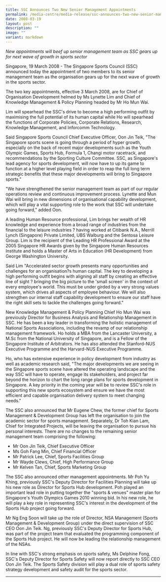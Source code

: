 ```yaml
---
title: SSC Announces Two New Senior Management Appointments
permalink: /media-centre/media-release/ssc-announces-two-new-senior-management-appointments/
date: 2008-03-19
layout: post
description: ""
image: ""
variant: markdown
---
```

_New appointments will beef up senior management team as SSC gears up for next wave of growth in sports sector_

Singapore, 19 March 2008 - The Singapore Sports Council (SSC) announced today the appointment of two members to its senior management team as the organisation gears up for the next wave of growth in the sports sector.

The two key appointments, effective 3 March 2008, are for Chief of Organisation Development helmed by Ms Lynette Lim and Chief of Knowledge Management &amp; Policy Planning headed by Mr Ho Mun Wai.

Lim will spearhead the SSC's drive to become a high performing outfit by maximising the full potential of its human capital while Ho will spearhead the functions of Corporate Policies, Corporate Relations, Research, Knowledge Management, and Inforcomm Technology.

Said Singapore Sports Council Chief Executive Officer, Oon Jin Teik, "The Singapore sports scene is going through a period of hyper growth, especially on the back of recent major developments such as the Youth Olympic Games, Sports Hub, Formula 1, Changi motor racetrack, and recommendations by the Sporting Culture Committee. SSC, as Singapore's lead agency for sports development, will now have to up its game to function at a higher level playing field in order to reap the full long term strategic benefits that these major developments will bring to Singapore sports."

"We have strengthened the senior management team as part of our regular operations review and continuous improvement process. Lynette and Mun Wai will bring in new dimensions of organisational capability development, which will play a vital supporting role to the work that SSC will undertake going forward," added Oon.

A leading Human Resource professional, Lim brings her wealth of HR knowledge and experience from a broad range of industries from the financial to the leisure industries ? having worked at Citibank N.A., Merrill Lynch (Singapore) Private Limited, UBS Walburg and the Sentosa Leisure Group. Lim is the recipient of the Leading HR Professional Award at the 2005 Singapore HR Awards given by the Singapore Human Resources Institute and holds a Master of Arts in Education (HR Development) from George Washington University.

Said Lim "Accelerated sector growth presents many opportunities and challenges for an organisation?s human capital. The key to developing a high performing outfit begins with aligning all staff by creating an effective line of sight ? bringing the big picture to the 'small screen' in the context of every employee's world. This must be under girded by a very strong values system, which drives all aspects of employee behaviour. We will also strengthen our internal staff capability development to ensure our staff have the right skill sets to tackle the challenges going forward."

New Knowledge Management &amp; Policy Planning Chief Ho Mun Wai was previously Director for Business Analysis and Relationship Management in SSC. He has been a key leader in transforming the holistic management of National Sports Associations, including the revamp of our relationship management framework. Ho holds a MBA from the Lancaster University, a M.Sc from the National University of Singapore, and is a Fellow of the Singapore Institute of Arbitrators. He has also attended the Stanford-NUS Executive Programme and the Harvard-NUS Executive Programme.

Ho, who has extensive experience in policy development from industry as well as academic research said, "The major developments we are seeing in the Singapore sports scene have altered the operating landscape and the way SSC will have to operate, engage its stakeholders, and project far beyond the horizon to chart the long range plans for sports development in Singapore. A key priority in the coming year will be to review SSC's role in supporting this new sports ecosystem and ensure we have the most efficient and capable organisation delivery system to meet changing needs."

The SSC also announced that Mr Eugene Chew, the former chief for Sports Management &amp; Development Group has left the organisation to join the academic sector for sports management. Separately, Dr Toh Kian Lam, Chief for Integrated Projects, will be leaving the organisation to pursue his personal interests. There are no changes to the remaining senior management team comprising the following:

* Mr Oon Jin Teik, Chief Executive Officer
* Ms Goh Fang Min, Chief Financial Officer
* Mr Patrick Lee, Chief, Sports Facilities Group
* Mr Wayde Clews, Chief, High Performance Group
* Mr Kelven Tan, Chief, Sports Marketing Group

The SSC also announced other management appointments. Mr Poh Yu Khing, previously SSC's Deputy Director for Facilities Planning will take up his new role as Director for Sports Hub development. Poh played an important lead role in putting together the "sports &amp; venues" master plan for Singapore's Youth Olympics Games 2010 winning bid. In his new role, he will play a key role in representing SSC's interest in the development of the Sports Hub project going forward.

Mr Ng Eng Soon will take up the role of Director, NSA Management (Sports Management &amp; Development Group) under the direct supervision of SSC CEO Oon Jin Teik. Ng, previously SSC's Deputy Director for Sports Hub, was part of the project team that evaluated the programming component of the Sports Hub project. He will now be leading the relationship management of the NSAs.

In line with SSC's strong emphasis on sports safety, Ms Delphine Fong, SSC's Deputy Director for Sports Safety will now report directly to SSC CEO Oon Jin Teik. The Sports Safety division will play a dual role of sports safety strategy development and safety audit for the sports sector.

---